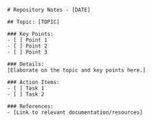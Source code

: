    # Repository Notes - [DATE]

    ## Topic: [TOPIC]

    ### Key Points:
    - [ ] Point 1
    - [ ] Point 2
    - [ ] Point 3

    ### Details:
    [Elaborate on the topic and key points here.]

    ### Action Items:
    - [ ] Task 1
    - [ ] Task 2

    ### References:
    - [Link to relevant documentation/resources]
